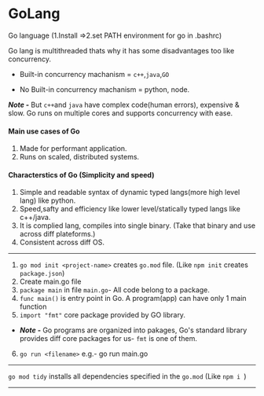# GoLang
Go language (1.Install =>2.set PATH environment for go in .bashrc)

Go lang is multithreaded thats why it has some disadvantages too like concurrency.

- Built-in concurrency machanism = `c++`,`java`,`GO`

- No Built-in concurrency machanism = python, node.

***Note -*** But `c++`and `java` have complex code(human errors), expensive & slow. Go runs on multiple cores and supports concurrency with ease.

#### Main use cases of Go
1. Made for performant application.
2. Runs on scaled, distributed systems.

#### Characterstics of Go (Simplicity and speed)
1. Simple and readable syntax of dynamic typed  langs(more high level lang) like python.
2. Speed,safty and efficiency like lower level/statically typed langs like c++/java.
3. It is complied lang, compiles into single binary. (Take that binary and use across diff plateforms.)
4. Consistent across diff OS.

---

1. `go mod init <project-name>` creates `go.mod` file. (Like `npm init` creates `package.json`)
2. Create main.go file
3. `package main` in file `main.go`- All code belong to a package.
4. `func main()` is entry point in Go. A program(app) can have only 1 main function
5. `import "fmt"` core package provided by GO library.

- ***Note -*** Go programs are organized into pakages, Go's standard library provides diff core packages for us- `fmt` is one of them.

6. `go run <filename>` e.g.- go run main.go

---
`go mod tidy` installs all dependencies specified in the `go.mod` (Like `npm i `)

---

